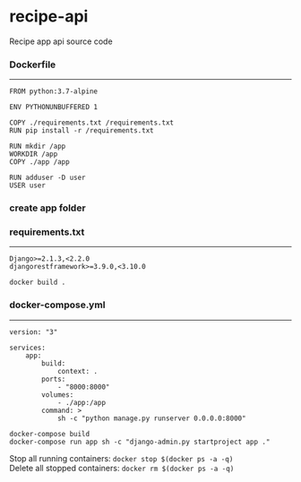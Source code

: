 # recipe-api
Recipe app api source code

### Dockerfile
---
```
FROM python:3.7-alpine

ENV PYTHONUNBUFFERED 1

COPY ./requirements.txt /requirements.txt
RUN pip install -r /requirements.txt

RUN mkdir /app
WORKDIR /app
COPY ./app /app

RUN adduser -D user
USER user

```
### create app folder

### requirements.txt
---
```
Django>=2.1.3,<2.2.0
djangorestframework>=3.9.0,<3.10.0
```

`docker build .`

### docker-compose.yml
---
```
version: "3"

services:
    app:
        build:
            context: .
        ports:
            - "8000:8000"
        volumes:
            - ./app:/app
        command: >
            sh -c "python manage.py runserver 0.0.0.0:8000"
```

`docker-compose build` <br>
`docker-compose run app sh -c "django-admin.py startproject app ."` <br>

Stop all running containers: `docker stop $(docker ps -a -q)` <br>
Delete all stopped containers: `docker rm $(docker ps -a -q)`
